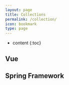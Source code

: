 ```yaml
---
layout: page
title: Collections
permalink: /collection/
icon: bookmark
type: page
---
```


* content
{:toc}

## Vue

## Spring Framework

